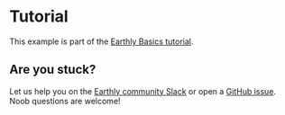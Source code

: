 # Tutorial

This example is part of the [Earthly Basics tutorial](https://docs.earthly.dev/basics).

## Are you stuck?

Let us help you on the [Earthly community Slack](https://earthly.dev/slack) or open a [GitHub issue](https://github.com/EarthBuild/earthbuild/issues/new). Noob questions are welcome!
